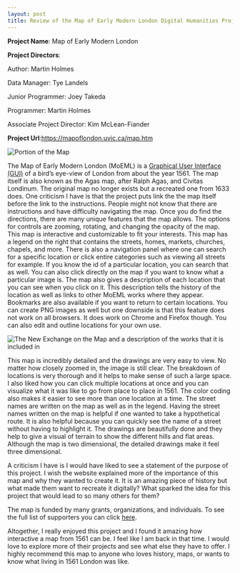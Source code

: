 ```yaml
---
layout: post
title: Review of the Map of Early Modern London Digital Humanities Project
---
```


**Project Name**: Map of Early Modern London

**Project Directors**: 

Author: Martin Holmes

Data Manager: Tye Landels

Junior Programmer: Joey Takeda

Programmer: Martin Holmes

Associate Project Director: Kim McLean-Fiander

**Project Url**:https://mapoflondon.uvic.ca/map.htm

![Portion of the Map](https://ashleymentz.github.io/ashleymentzblog/images/PortionofMap.png)

The Map of Early Modern London (MoEML) is a [Graphical User Interface (GUI)](https://www.omnisci.com/technical-glossary/graphical-user-interface) of a bird’s eye-view of London from about the year 1561. The map itself is also known as the Agas map, after Ralph Agas, and Civitas Londinum. The original map no longer exists but a recreated one from 1633 does.  One criticism I have is that the project puts link the the map itself before the link to the instructions. People might not know that there are instructions and have difficulty navigating the map. Once you do find the directions, there are many unique features that the map allows. The options for controls are zooming, rotating, and changing the opacity of the map. This map is interactive and customizable to fit your interests. This map has a legend on the right that contains the streets, homes, markets, churches, chapels, and more. There is also a navigation panel where one can search for a specific location or click entire categories such as viewing all streets for example. If you know the id of a particular location, you can search that as well. You can also click directly on the map if you want to know what a particular image is. The map also gives a description of each location that you can see when you click on it. This description tells the history of the location as well as links to other MoEML works where they appear. Bookmarks are also available if you want to return to certain locations. You can create PNG images as well but one downside is that this feature does not work on all browsers. It does work on Chrome and Firefox though. You can also edit and outline locations for your own use.
  
![The New Exchange on the Map and a description of the works that it is included in](https://ashleymentz.github.io/ashleymentzblog/images/NewExchange.png)
  
This map is incredibly detailed and the drawings are very easy to view. No matter how closely zoomed in, the image is still clear. The breakdown of locations is very thorough and it helps to make sense of such a large space. I also liked how you can click multiple locations at once and you can visualize what it was like to go from place to place in 1561. The color coding also makes it easier to see more than one location at a time. The street names are written on the map as well as in the legend. Having the street names written on the map is helpful if one wanted to take a hypothetical route. It is also helpful because you can quickly see the name of a street without having to highlight it. The drawings are beautifully done and they help to give a visual of terrain to show the different hills and flat areas. Although the map is two dimensional, the detailed drawings make it feel three dimensional.
  
A criticism I have is I would have liked to see a statement of the purpose of this project. I wish the website explained more of the importance of this map and why they wanted to create it. It is an amazing piece of history but what made them want to recreate it digitally? What sparked the idea for this project that would lead to so many others for them?

The map is funded by many grants, organizations, and individuals. To see the full list of supporters you can click [here](https://mapoflondon.uvic.ca/acknowledgements.htm).
  
Altogether, I really enjoyed this project and I found it amazing how interactive a map from 1561 can be. I feel like I am back in that time. I would love to explore more of their projects and see what else they have to offer. I highly recommend this map to anyone who loves history, maps, or wants to know what living in 1561 London was like.


